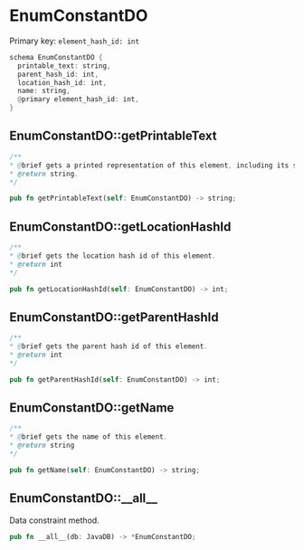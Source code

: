 # EnumConstantDO

Primary key: `element_hash_id: int`

```rust
schema EnumConstantDO {
  printable_text: string,
  parent_hash_id: int,
  location_hash_id: int,
  name: string,
  @primary element_hash_id: int,
}
```
## EnumConstantDO::getPrintableText

```java
/**
* @brief gets a printed representation of this element, including its structure where applicable.
* @return string.
*/
```
```rust
pub fn getPrintableText(self: EnumConstantDO) -> string;
```
## EnumConstantDO::getLocationHashId

```java
/**
* @brief gets the location hash id of this element.
* @return int
*/
```
```rust
pub fn getLocationHashId(self: EnumConstantDO) -> int;
```
## EnumConstantDO::getParentHashId

```java
/**
* @brief gets the parent hash id of this element.
* @return int
*/
```
```rust
pub fn getParentHashId(self: EnumConstantDO) -> int;
```
## EnumConstantDO::getName

```java
/**
* @brief gets the name of this element.
* @return string
*/
```
```rust
pub fn getName(self: EnumConstantDO) -> string;
```
## EnumConstantDO::\_\_all\_\_

Data constraint method.

```rust
pub fn __all__(db: JavaDB) -> *EnumConstantDO;
```
